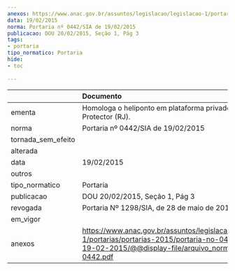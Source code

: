 ```yaml
---
anexos: https://www.anac.gov.br/assuntos/legislacao/legislacao-1/portarias/portarias-2015/portaria-no-0442-sia-de-19-02-2015/@@display-file/arquivo_norma/PA2015-0442.pdf
data: 19/02/2015
norma: Portaria nº 0442/SIA de 19/02/2015
publicacao: DOU 20/02/2015, Seção 1, Pág 3
tags:
- portaria
tipo_normatico: Portaria
hide: 
- toc 
 
---
```


|                    | Documento                                                                                                                                                         |
|:-------------------|:------------------------------------------------------------------------------------------------------------------------------------------------------------------|
| ementa             | Homologa o heliponto em plataforma privado Bar Protector (RJ).                                                                                                    |
| norma              | Portaria nº 0442/SIA de 19/02/2015                                                                                                                                |
| tornada_sem_efeito |                                                                                                                                                                   |
| alterada           |                                                                                                                                                                   |
| data               | 19/02/2015                                                                                                                                                        |
| outros             |                                                                                                                                                                   |
| tipo_normatico     | Portaria                                                                                                                                                          |
| publicacao         | DOU 20/02/2015, Seção 1, Pág 3                                                                                                                                    |
| revogada           | Portaria Nº 1298/SIA, de 28 de maio de 2015                                                                                                                       |
| em_vigor           |                                                                                                                                                                   |
| anexos             | https://www.anac.gov.br/assuntos/legislacao/legislacao-1/portarias/portarias-2015/portaria-no-0442-sia-de-19-02-2015/@@display-file/arquivo_norma/PA2015-0442.pdf |